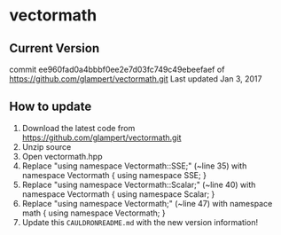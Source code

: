# vectormath

## Current Version
commit ee960fad0a4bbbf0ee2e7d03fc749c49ebeefaef	of https://github.com/glampert/vectormath.git
Last updated Jan 3, 2017

## How to update
1. Download the latest code from https://github.com/glampert/vectormath.git
1. Unzip source
1. Open vectormath.hpp
1. Replace "using namespace Vectormath::SSE;" (~line 35) with 
	namespace Vectormath
	{
		using namespace SSE;
	}
1. Replace "using namespace Vectormath::Scalar;" (~line 40) with 
	namespace Vectormath
	{
		using namespace Scalar;
	}
1. Replace "using namespace Vectormath;" (~line 47) with 
	namespace math
	{
		using namespace Vectormath;
	}
1. Update this `CAULDRONREADME.md` with the new version information!
